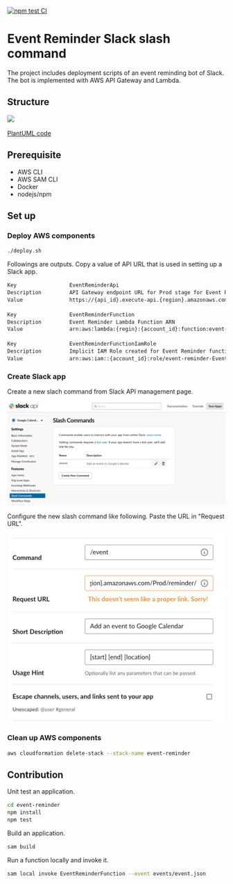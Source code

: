 [![npm test CI](https://github.com/kaiwabeya/EventReminder/actions/workflows/npm-test.yml/badge.svg)](https://github.com/kaiwabeya/EventReminder/actions/workflows/npm-test.yml)

# Event Reminder Slack slash command

The project includes deployment scripts of an event reminding bot of Slack.
The bot is implemented with AWS API Gateway and Lambda.

## Structure

![](http://www.plantuml.com/plantuml/png/SoWkIImgAStDuShBJqbLK0hEIKpELbAevb9GY0Qp5HmB2cAvQhcuadFoIrCKb1p3Ww7IZW6U2kw99QdbYPMn8BvFOcvIIY9ORRHpJcPgNaciWcwHhXsAGGWsH1BL60KhXO3yuX8kP468EeJn3gbvAK3t0W00)

[PlantUML code](http://www.plantuml.com/plantuml/uml/SoWkIImgAStDuShBJqbLK0hEIKpELbAevb9GY0Qp5HmB2cAvQhcuadFoIrCKb1p3Ww7IZW6U2kw99QdbYPMn8BvFOcvIIY9ORRHpJcPgNaciWcwHhXsAGGWsH1BL60KhXO3yuX8kP468EeJn3gbvAK3t0W00)

## Prerequisite

* AWS CLI
* AWS SAM CLI
* Docker
* nodejs/npm

## Set up

### Deploy AWS components

```bash
./deploy.sh
```

Followings are outputs.
Copy a value of API URL that is used in setting up a Slack app.

```txt
Key                 EventReminderApi
Description         API Gateway endpoint URL for Prod stage for Event Reminder function
Value               https://{api_id}.execute-api.{region}.amazonaws.com/{stage}/reminder/

Key                 EventReminderFunction
Description         Event Reminder Lambda Function ARN
Value               arn:aws:lambda:{regin}:{account_id}:function:event-reminder-EventReminderFunction-{func_id}

Key                 EventReminderFunctionIamRole
Description         Implicit IAM Role created for Event Reminder function
Value               arn:aws:iam::{account_id}:role/event-reminder-EventReminderFunctionRole-{role_id}
```

### Create Slack app

Create a new slach command from Slack API management page.

![](figs/slack_setting_01.png)

Configure the new slash command like following.
Paste the URL in "Request URL".

![](figs/slack_setting_02.png)

### Clean up AWS components

```bash
aws cloudformation delete-stack --stack-name event-reminder
```

## Contribution

Unit test an application.

```bash
cd event-reminder
npm install
npm test
```

Build an application.

```bash
sam build
```

Run a function locally and invoke it.

```bash
sam local invoke EventReminderFunction --event events/event.json
```
